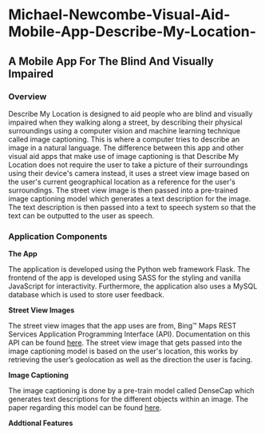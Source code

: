 # Michael-Newcombe-Visual-Aid-Mobile-App-Describe-My-Location-

## A Mobile App For The Blind And Visually Impaired

### Overview

Describe My Location is designed to aid people who are blind and visually impaired when they walking along a street, by describing their physical surroundings using a computer vision and machine learning technique called image captioning. This is where a computer tries to describe an image in a natural language. The difference between this app and other visual aid apps that make use of image captioning is that Describe My Location does not require the user to take a picture of their surroundings using their device's camera instead, it uses a street view image based on the user's current geographical location as a reference for the user's surroundings. The street view image is then passed into a pre-trained image captioning model which generates a text description for the image. The text description is then passed into a text to speech system so that the text can be outputted to the user as speech.


### Application Components

**The App**

The application is developed using the Python web framework Flask. The frontend of the app is developed using SASS for the styling and vanilla JavaScript for interactivity. Furthermore, the application also uses a MySQL database which is used to store user feedback. 

**Street View Images**

The street view images that the app uses are from, Bing™ Maps REST Services Application Programming Interface (API). Documentation on this API can be found [here](https://docs.microsoft.com/en-us/bingmaps/rest-services/). The street view image that gets passed into the image captioning model is based on the user's location, this works by retrieving the user’s geolocation as well as the direction the user is facing.

**Image Captioning**

The image captioning is done by a pre-train model called DenseCap which generates text descriptions for the different objects within an image. The paper regarding this model can be found [here](https://cs.stanford.edu/people/karpathy/densecap/).

**Addtional Features**
